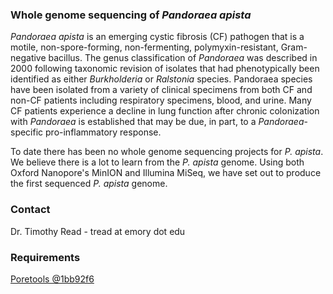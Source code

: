 ### Whole genome sequencing of *Pandoraea apista* 

*Pandoraea apista* is an emerging cystic fibrosis (CF) pathogen that is a 
motile, non-spore-forming, non-fermenting, polymyxin-resistant, Gram-negative 
bacillus.  The genus classification of *Pandoraea* was described in 2000 
following taxonomic revision of isolates that had phenotypically been 
identified as either *Burkholderia* or *Ralstonia* species. Pandoraea species 
have been isolated from a variety of clinical specimens from both CF and non-CF 
patients including respiratory specimens, blood, and urine. Many CF patients 
experience a decline in lung function after chronic colonization with 
*Pandoraea* is established that may be due, in part, to a *Pandoraea*-specific 
pro-inflammatory response.

To date there has been no whole genome sequencing projects for *P. apista*. We 
believe there is a lot to learn from the *P. apista* genome. Using both Oxford 
Nanopore's MinION and Illumina MiSeq, we have set out to produce the first 
sequenced *P. apista* genome.

### Contact
Dr. Timothy Read - tread at emory dot edu

### Requirements
[Poretools @1bb92f6](https://github.com/arq5x/poretools/tree/1bb92f65f44af0cbf0e98729de86642ee9410ee3)
